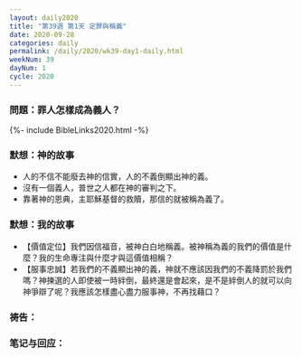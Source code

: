 ```yaml
---
layout: daily2020
title: "第39週 第1天 定罪與稱義"
date: 2020-09-28
categories: daily
permalink: /daily/2020/wk39-day1-daily.html
weekNum: 39
dayNum: 1
cycle: 2020
---
```


### 問題：罪人怎樣成為義人？

{%- include BibleLinks2020.html -%}

### 默想：神的故事 
+ 人的不信不能廢去神的信實，人的不義倒顯出神的義。
+ 沒有一個義人，普世之人都在神的審判之下。
+ 靠著神的恩典，主耶穌基督的救贖，那信的就被稱為義了。

### 默想：我的故事
+ 【價值定位】我們因信福音，被神白白地稱義。被神稱為義的我們的價值是什麼？我的生命專注與什麼才與這價值相稱？
+ 【服事忠誠】若我們的不義顯出神的義，神就不應該因我們的不義降罰於我們嗎？神揀選的人即使被一時絆倒，最終還是會起來，是不是絆倒人的就可以向神爭辯了呢？我應該怎樣盡心盡力服事神，不再找藉口？

### 祷告：

### 笔记与回应：
